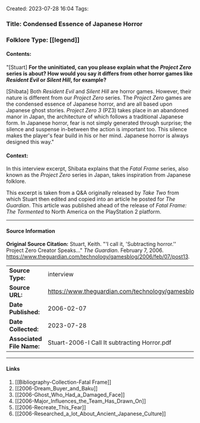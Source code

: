 Created: 2023-07-28 16:04
Tags:

### Title:  Condensed Essence of Japanese Horror
### Folklore Type:  [[legend]]

#### Contents:
"\[Stuart]  **For the uninitiated, can you please explain what the _Project Zero_ series is about? How would you say it differs from other horror games like _Resident Evil_ or _Silent Hill_, for example?** 

\[Shibata]  Both _Resident Evil_ and _Silent Hill_ are horror games. However, their nature is different from our _Project Zero_ series. The _Project Zero_ games are the condensed essence of Japanese horror, and are all based upon Japanese ghost stories. _Project Zero 3_ (PZ3) takes place in an abandoned manor in Japan, the architecture of which follows a traditional Japanese form. In Japanese horror, fear is not simply generated through surprise; the silence and suspense in-between the action is important too. This silence makes the player's fear build in his or her mind. Japanese horror is always designed this way."

#### Context:
In this interview excerpt, Shibata explains that the _Fatal Frame_ series, also known as the _Project Zero_ series in Japan, takes inspiration from Japanese folklore.

This excerpt is taken from a Q&A originally released by _Take Two_ from which Stuart then edited and copied into an article he posted for _The Guardian_.  This article was published ahead of the release of _Fatal Frame: The Tormented_ to North America on the PlayStation 2 platform.


----
#### Source Information
**Original Source Citation:**
	Stuart, Keith. "'I call it, 'Subtracting horror.'' Project Zero Creator Speaks..." _The Guardian_. February 7, 2006.  https://www.theguardian.com/technology/gamesblog/2006/feb/07/post13.

| | |
| --- | --- |
| **Source Type:** | interview |
| **Source URL:** | https://www.theguardian.com/technology/gamesblog/2006/feb/07/post13 |
| **Date Published:** | 2006-02-07 |
| **Date Collected:** | 2023-07-28 |
| **Associated File Name:** | Stuart-2006-I Call It subtracting Horror.pdf |

---
#### Links
1. [[Bibliography-Collection-Fatal Frame]]
2. [[2006-Dream_Buyer_and_Baku]]
3. [[2006-Ghost_Who_Had_a_Damaged_Face]]
4. [[2006-Major_Influences_the_Team_Has_Drawn_On]]
5. [[2006-Recreate_This_Fear]]
6. [[2006-Researched_a_lot_About_Ancient_Japanese_Culture]]
